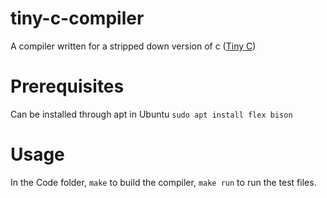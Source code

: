 # tiny-c-compiler

A compiler written for a stripped down version of c ([Tiny C](https://bellard.org/tcc/))

# Prerequisites
Can be installed through apt in Ubuntu `sudo apt install flex bison` 

# Usage
In the Code folder, `make` to build the compiler, `make run` to run the test files. 
